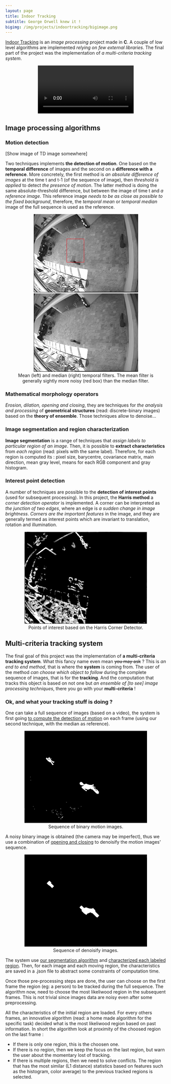 ```yaml
---
layout: page
title: Indoor Tracking
subtitle: George Orwell knew it !
bigimg: /img/projects/indoortracking/bigimage.png
---
```


[Indoor Tracking](https://github.com/johan-gras/Indoor-Tracking) is an *image processing* project made in **C**.
A couple of low level algorithms are implemented *relying on few external libraries*.
The final part of the project was the implementation of *a multi-criteria tracking system*.

<div style="text-align: center;">
	<video src="/img/projects/indoortracking/video.mp4" autoplay controls loop>Indoor Tracking Video</video>
</div>

## Image processing algorithms

### Motion detection
[Show image of TD image somewhere]

Two techniques implements **the detection of motion**.
One based on the **temporal difference** of images and the second on a **difference with a reference**.
More concretely, the first method is *an absolute difference of images* at the time t and t-1 (of the sequence of image), then *threshold is applied* to detect *the presence of motion*.
The latter method is doing the same absolute-threshold difference, but between the image of time t and *a reference image*. This reference image *needs to be as close as possible to the fixed background*, therefore, the *temporal mean* or *temporal median* image of the full sequence is used as the reference.

<div style="text-align: center;">
	<figure>
	  <img src="/img/projects/indoortracking/mean.png" alt="Mean temporal filter"/>
	  <img src="/img/projects/indoortracking/median.png" alt="Median temporal filter"/>
	  <figcaption>Mean (left) and median (right) temporal filters. The mean filter is generally sightly more noisy (red box) than the median filter.</figcaption>
	</figure>
</div>

### Mathematical morphology operators
*Erosion, dilation, opening and closing*, they are techniques for *the analysis and processing* of **geometrical structures** (read: discrete-binary images) based on the **theory of ensemble**.
Those techniques allow to denoise...

### Image segmentation and region characterization
**Image segmentation** is a range of techniques that *assign labels to particular region of an image*.
Then, it is possible to **extract characteristics** from *each region* (read: pixels with the same label).
Therefore, for each region is computed its : pixel size, barycentre, covariance matrix, main direction, mean gray level, means for each RGB component and gray histogram.

### Interest point detection
A number of techniques are possible to the **detection of interest points** (used for subsequent processing).
In this project, the **Harris method** a *corner detection operator* is implemented. 
A corner can be interpreted as *the junction of two edges*, where an edge is *a sudden change in image brightness*.
*Corners are the important features* in the image, and they are generally termed as interest points which are invariant to translation, rotation and illumination.

<div style="text-align: center;">
	<figure>
	  <img src="/img/projects/indoortracking/harris.png" alt="Harris Corner Detector"/>
	  <figcaption>Points of interest based on the Harris Corner Detector.</figcaption>
	</figure>
</div>

## Multi-criteria tracking system
The final goal of this project was the implementation of **a multi-criteria tracking system**.
What this fancy name even mean ~~you may ask~~ ? This is *an end to end method*, that is where the **system** is coming from. The user of the method *can choose which object to follow* during the complete sequence of images, that is for the **tracking**. And the computation that tracks this object is based on not one but *an ensemble of [to see] image processing techniques*, there you go with your **multi-criteria** !

### Ok, and what your tracking stuff is doing ?
One can take a full sequence of images (based on a video), the system is first going [to compute the detection of motion](#motion-detection) on each frame (using our second technique, with the median as reference).

<div style="text-align: center;">
	<figure>
	  <img src="/img/projects/indoortracking/resultmove.gif" alt="Sequence of binary motion images"/>
	  <figcaption>Sequence of binary motion images.</figcaption>
	</figure>
</div>

A noisy binary image is obtained (the camera may be imperfect), thus we use a combination of [opening and closing](#mathematical-morphology-operators) to denoisify the  motion images' sequence.

<div style="text-align: center;">
	<figure>
	  <img src="/img/projects/indoortracking/resultclean.gif" alt="Sequence of denoisify images"/>
	  <figcaption>Sequence of denoisify images.</figcaption>
	</figure>
</div>

The system use [our segmentation algorithm](#image-segmentation-and-region-characterization) and [characterized each labeled region](#image-segmentation-and-region-characterization).
Then, for each image and each moving region, the characteristics are saved in a .json file to abstract some constraints of computation time.

Once those pre-processing steps are done, the user can choose on the first frame the region (eg: a person) to be tracked during the full sequence. The algorithm now, need to choose the most likeliwood region in the subsequent frames. This is not trivial since images data are noisy even after some preprocessing.

All the characteristics of the initial region are loaded.
For every others frames, an innovative algorithm (read: a home made algorithm for the specific task) decided what is the most likeliwood region based on past information.
In short the algorithm look at proximity of the choosed region on the last frame :
- If there is only one region, this is the choosen one.
- If there is no region, then we keep the focus on the last region, but warn the user about the momentary lost of tracking.
- If there is multiple regions, then we need to solve conflicts. The region that has the most similar (L1 distance) statistics based on features such as the histogram, color average) to the previous tracked regions is selected.
